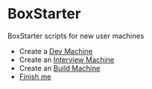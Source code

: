 # BoxStarter
BoxStarter scripts for new user machines


* Create a [Dev Machine](http://boxstarter.org/package/nr/url?https://raw.githubusercontent.com/dotalign/BoxStarter/master/DevMachine.ps1)
* Create an [Interview Machine](http://boxstarter.org/package/nr/url?https://raw.githubusercontent.com/dotalign/BoxStarter/master/InterviewBox.ps1)
* Create an [Build Machine](http://boxstarter.org/package/nr/url?https://raw.githubusercontent.com/dotalign/BoxStarter/master/BuildMachine.ps1)
* [Finish me](http://boxstarter.org/package/nr/url?https://raw.githubusercontent.com/dotalign/BoxStarter/master/FinishDillon.ps1)

